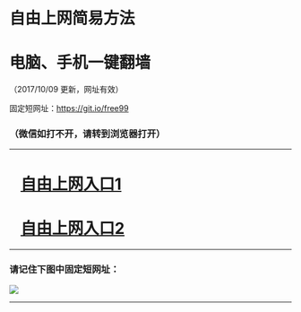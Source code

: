 ﻿# 自由上网简易方法

# 电脑、手机一键翻墙

（2017/10/09 更新，网址有效）

固定短网址：https://git.io/free99

### （微信如打不开，请转到浏览器打开）


***





# &nbsp;&nbsp; <a href="http://ft2811814079.fwq-tz-1001.info/fwqtz01.html?t=100900111511 " target="_blank">自由上网入口1</a>
# &nbsp;&nbsp; <a href="http://ft1333521981.fwq-tz-1002.info/fwqtz02.html?t=100900116300 " target="_blank">自由上网入口2</a>
***

### 请记住下图中固定短网址：

<img src="https://s3-us-west-2.amazonaws.com/fwq-1001/yjfq-20170905okok.png" /> 


***

